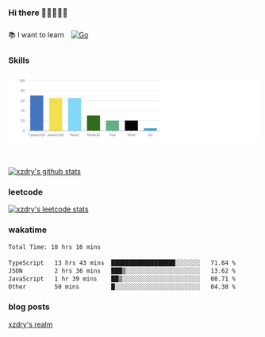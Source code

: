 ### Hi there 👋👋👋👋👋

 :books: I want to learn <a href="https://go.dev/" target="_blank"><img style="margin: 10px" src="https://profilinator.rishav.dev/skills-assets/go-original.svg" alt="Go" height="50" /></a>  

### Skills
![](img/2022-09-05-22-04-20.png)

<br />

[![xzdry's github stats](https://github-readme-stats.vercel.app/api?username=xzdry&count_private=true&show_icons=true&theme=vue)](https://github.com/xzdry)

### leetcode
[![xzdry's leetcode stats](https://leetcard.jacoblin.cool/xzdry-2?theme=light&font=Anek%20Kannada&site=cn)](https://leetcode.cn/u/xzdry-2/)

### wakatime
<!--START_SECTION:waka-->

```text
Total Time: 18 hrs 16 mins

TypeScript   13 hrs 43 mins  ██████████████████░░░░░░░   71.84 %
JSON         2 hrs 36 mins   ███▒░░░░░░░░░░░░░░░░░░░░░   13.62 %
JavaScript   1 hr 39 mins    ██▒░░░░░░░░░░░░░░░░░░░░░░   08.71 %
Other        50 mins         █░░░░░░░░░░░░░░░░░░░░░░░░   04.38 %
```

<!--END_SECTION:waka-->

### blog posts
[xzdry's realm](https://www.justdry.net/)

